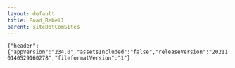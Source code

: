 ```yaml
---
layout: default
title: Road_Rebel1
parent: siteDotComSites
---
```


```{"header":{"appVersion":"234.0","assetsIncluded":"false","releaseVersion":"202110140529160278","fileformatVersion":"1"}```
